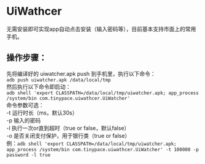 # UiWathcer
无需安装即可实现app自动点击安装（输入密码等），目前基本支持市面上的常用手机。
## 操作步骤：
先将编译好的 uiwatcher.apk push 到手机里，执行以下命令：  
`adb push uiwatcher.apk /data/local/tmp`  
然后执行以下命令即启动：  
`adb shell 'export CLASSPATH=/data/local/tmp/uiwatcher.apk; app_process /system/bin com.tinypace.uiwathcer.UiWatcher'`  
命令参数可选：  
-t 运行时长（ms，默认30s）   
-p 输入的密码  
-l 执行一次or直到超时（true or false，默认false）  
-o 是否关闭支付保护，用于银行类（true or false）  
例：`adb shell 'export CLASSPATH=/data/local/tmp/uiwatcher.apk; app_process /system/bin com.tinypace.uiwathcer.UiWatcher' -t 100000 -p password -l true`  
